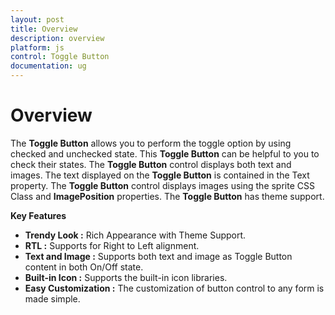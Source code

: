 ```yaml
---
layout: post
title: Overview
description: overview
platform: js
control: Toggle Button
documentation: ug
---
```


# Overview

The **Toggle Button** allows you to perform the toggle option by using checked and unchecked state. This **Toggle Button** can be helpful to you to check their states. The **Toggle Button** control displays both text and images. The text displayed on the **Toggle Button** is contained in the Text property. The **Toggle Button** control displays images using the sprite CSS Class and **ImagePosition** properties. The **Toggle Button** has theme support.

**Key Features**

* **Trendy Look :** Rich Appearance with Theme Support.
* **RTL :** Supports for Right to Left alignment.
* **Text and Image :** Supports both text and image as Toggle Button content in both On/Off state.
* **Built-in Icon :** Supports the built-in icon libraries.
* **Easy Customization :** The customization of button control to any form is made simple.



